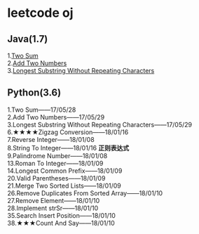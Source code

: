 # leetcode oj
## Java(1.7)
1.[Two Sum](https://github.com/yu-linfeng/leetcode/blob/master/java/TwoSum.java)</br>
2.[Add Two Numbers](https://github.com/yu-linfeng/leetcode/tree/master/java/addtwonumbers)</br>
3.[Longest Substring Without Repeating Characters](https://github.com/yu-linfeng/leetcode/blob/master/java/LongestSubstring.java)
## Python(3.6)
1.Two Sum——17/05/28</br>
2.Add Two Numbers——17/05/29</br>
3.Longest Substring Without Repeating Characters——17/05/29</br>
6.★★★★Zigzag Conversion——18/01/16</br>
7.Reverse Integer——18/01/08</br>
8.String To Integer——18/01/16 **正则表达式**</br>
9.Palindrome Number——18/01/08</br>
13.Roman To Integer——18/01/09</br>
14.Longest Common Prefix——18/01/09</br>
20.Valid Parentheses——18/01/09</br>
21.Merge Two Sorted Lists——18/01/09</br>
26.Remove Duplicates From Sorted Array——18/01/10</br>
27.Remove Element——18/01/10</br>
28.Implement strSr——18/01/10</br>
35.Search Insert Position——18/01/10</br>
38.★★★Count And Say——18/01/10</br>